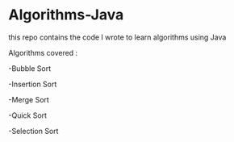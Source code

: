 # Algorithms-Java
this repo contains the code I wrote to learn algorithms using Java


Algorithms covered :

  -Bubble Sort
  
  -Insertion Sort
  
  -Merge Sort
  
  -Quick Sort
  
  -Selection Sort
